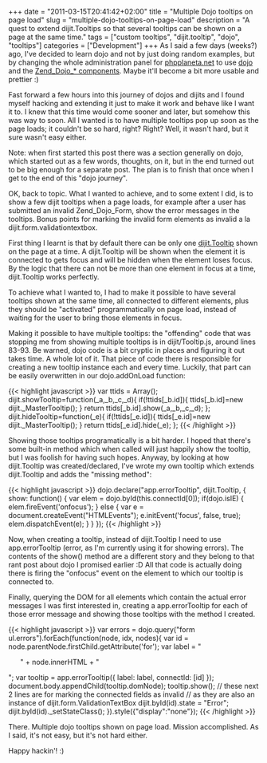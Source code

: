 +++
date = "2011-03-15T20:41:42+02:00"
title = "Multiple Dojo tooltips on page load"
slug = "multiple-dojo-tooltips-on-page-load"
description = "A quest to extend dijit.Tooltips so that several tooltips can be shown on a page at the same time."
tags = ["custom tooltips", "dijit.tooltip", "dojo", "tooltips"]
categories = ["Development"]
+++
As I said a few days (weeks?) ago, I've decided to learn dojo and not by just doing random examples, but by changing the whole administration panel for <a href="http://phpplaneta.net">phpplaneta.net</a> to use <a href="http://www.dojotoolkit.org/">dojo</a> and the <a href="http://framework.zend.com/manual/en/zend.dojo.html">Zend_Dojo_* components</a>. Maybe it'll become a bit more usable and prettier :)

Fast forward a few hours into this journey of dojos and dijits and I found myself hacking and extending it just to make it work and behave like I want it to. I knew that this time would come sooner and later, but somehow this was way to soon. All I wanted is to have multiple tooltips pop up soon as the page loads; it couldn't be so hard, right? Right? Well, it wasn't hard, but it sure wasn't easy either.

Note: when first started this post there was a section generally on dojo, which started out as a few words, thoughts, on it, but in the end turned out to be big enough for a separate post. The plan is to finish that once when I get to the end of this "dojo journey".

OK, back to topic. What I wanted to achieve, and to some extent I did, is to show a few dijit tooltips when a page loads, for example after a user has submitted an invalid Zend_Dojo_Form, show the error messages in the tooltips. Bonus points for marking the invalid form elements as invalid a la dijit.form.validationtextbox.

First thing I learnt is that by default there can be only one <a href="http://dojotoolkit.org/reference-guide/dijit/Tooltip.html">dijit.Tooltip</a> shown on the page at a time. A dijit.Tooltip will be shown when the element it is connected to gets focus and will be hidden when the element loses focus. By the logic that there can not be more than one element in focus at a time, dijit.Tooltip works perfectly.

To achieve what I wanted to, I had to make it possible to have several tooltips shown at the same time, all connected to different elements, plus they should be "activated" programmatically on page load, instead of waiting for the user to bring those elements in focus.

Making it possible to have multiple tooltips: the "offending" code that was stopping me from showing multiple tooltips is in dijit/Tooltip.js, around lines 83-93. Be warned, dojo code is a bit cryptic in places and figuring it out takes time. A whole lot of it. That piece of code there is responsible for creating a new tooltip instance each and every time. Luckily, that part can be easily overwritten in our dojo.addOnLoad function:

{{< highlight javascript >}}
var ttids = Array();
dijit.showTooltip=function(_a,_b,_c,_d){
    if(!ttids[_b.id]){
        ttids[_b.id]=new dijit._MasterTooltip();
    }
    return ttids[_b.id].show(_a,_b,_c,_d);
};
dijit.hideTooltip=function(_e){
    if(!ttids[_e.id]){
        ttids[_e.id]=new dijit._MasterTooltip();
    }
    return ttids[_e.id].hide(_e);
};
{{< /highlight >}}

Showing those tooltips programatically is a bit harder. I hoped that there's some built-in method which when called will just happily show the tooltip, but I was foolish for having such hopes. Anyway, by looking at how dijit.Tooltip was created/declared, I've wrote my own tooltip which extends dijit.Tooltip and adds the "missing method":

{{< highlight javascript >}}
dojo.declare("app.errorTooltip", dijit.Tooltip, {
    show: function() {
        var elem = dojo.byId(this.connectId[0]);
        if(dojo.isIE) {
            elem.fireEvent('onfocus');
        } else {
            var e = document.createEvent("HTMLEvents");
            e.initEvent('focus', false, true);
            elem.dispatchEvent(e);
        }
    }
});
{{< /highlight >}}

Now, when creating a tooltip, instead of dijit.Tooltip I need to use app.errorTooltip (error, as I'm currently using it for showing errors). The contents of the show() method are a different story and they belong to that rant post about dojo I promised earlier :D All that code is actually doing there is firing the "onfocus" event on the element to which our tooltip is connected to.

Finally, querying the DOM for all elements which contain the actual error messages I was first interested in, creating a app.errorTooltip for each of those error message and showing those tooltips with the method I created.

{{< highlight javascript >}}
var errors = dojo.query("form ul.errors").forEach(function(node, idx, nodes){
    var id = node.parentNode.firstChild.getAttribute('for');
    var label = "<ul class='errors'>" + node.innerHTML + "</ul>";
    var tooltip = app.errorTooltip({
        label: label,
        connectId: [id]
    });
    document.body.appendChild(tooltip.domNode);
    tooltip.show();
    // these next 2 lines are for marking the connected fields as invalid
    // as they are also an instance of dijit.form.ValidationTextBox
    dijit.byId(id).state = "Error";
    dijit.byId(id)._setStateClass();
}).style({"display":"none"});
{{< /highlight >}}

There. Multiple dojo tooltips shown on page load. Mission accomplished. As I said, it's not easy, but it's not hard either.

Happy hackin'! :)
